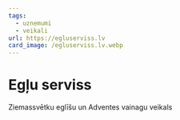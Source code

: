 ```yaml
---
tags:
  - uznemumi
  - veikali
url: https://egluserviss.lv
card_image: /egluserviss.lv.webp
---
```


# Egļu serviss

Ziemassvētku eglīšu un Adventes vainagu veikals
